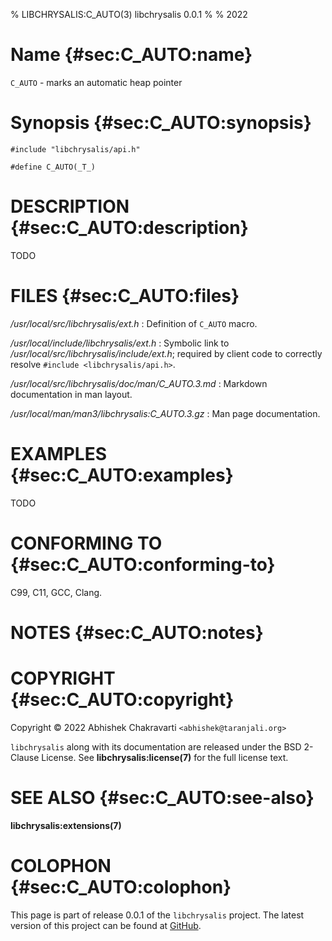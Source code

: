 % LIBCHRYSALIS:C_AUTO(3) libchrysalis 0.0.1
%
% 2022


# Name {#sec:C_AUTO:name}

`C_AUTO` - marks an automatic heap pointer


# Synopsis {#sec:C_AUTO:synopsis}

```
#include "libchrysalis/api.h"

#define C_AUTO(_T_)
```


# DESCRIPTION {#sec:C_AUTO:description}

TODO


# FILES {#sec:C_AUTO:files}

*/usr/local/src/libchrysalis/ext.h*
: Definition of `C_AUTO` macro.

*/usr/local/include/libchrysalis/ext.h*
: Symbolic link to */usr/local/src/libchrysalis/include/ext.h*; required by
client code to correctly resolve `#include <libchrysalis/api.h>`.

*/usr/local/src/libchrysalis/doc/man/C_AUTO.3.md*
: Markdown documentation in man layout.

*/usr/local/man/man3/libchrysalis:C_AUTO.3.gz*
: Man page documentation.


# EXAMPLES {#sec:C_AUTO:examples}

TODO


# CONFORMING TO {#sec:C_AUTO:conforming-to}

C99, C11, GCC, Clang.


# NOTES {#sec:C_AUTO:notes}


# COPYRIGHT {#sec:C_AUTO:copyright}

Copyright &copy; 2022 Abhishek Chakravarti `<abhishek@taranjali.org>`

`libchrysalis` along with its documentation are released under the BSD 2-Clause
License. See **libchrysalis:license(7)** for the full license text.


# SEE ALSO {#sec:C_AUTO:see-also}

**libchrysalis:extensions(7)**


# COLOPHON {#sec:C_AUTO:colophon}

This page is part of release 0.0.1 of the `libchrysalis` project. The latest
version of this project can be found at
[GitHub](https://github.com/achakravarti/libchrysalis).

